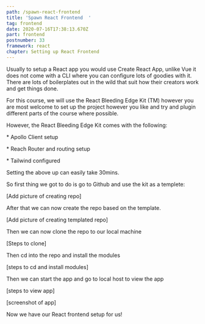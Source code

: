 ```yaml
---
path: /spawn-react-frontend
title: 'Spawn React Frontend  '
tag: frontend
date: 2020-07-16T17:38:13.670Z
part: frontend
postnumber: 33
framework: react
chapter: Setting up React Frontend
---
```

Usually to setup a React app you would use Create React App, unlike Vue it does not come with a CLI where you can configure lots of goodies with it. There are lots of boilerplates out in the wild that suit how their creators work and get things done.

For this course, we will use the React Bleeding Edge Kit (TM) however you are most welcome to set up the project however you like and try and plugin different parts of the course where possible.



However, the React Bleeding Edge Kit comes with the following:

\* Apollo Client setup

\* Reach Router and routing setup

\* Tailwind configured

 Setting the above up can easily take 30mins.

So first thing we got to do is go to Github and use the kit as a templete:

\[Add picture of creating repo]

After that we can now create the repo based on the template.

\[Add picture of creating templated repo]

Then we can now clone the repo to our local machine

\[Steps to clone]

Then cd into the repo and install the modules

\[steps to cd and install modules]

Then we can start the app and go to local host to view the app

\[steps to view app] 



\[screenshot of app]



Now we have our React frontend setup for us!